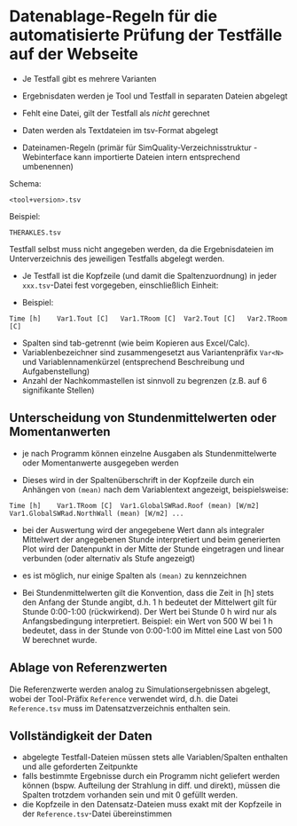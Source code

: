 # Datenablage-Regeln für die automatisierte Prüfung der Testfälle auf der Webseite

- Je Testfall gibt es mehrere Varianten
- Ergebnisdaten werden je Tool und Testfall in separaten Dateien abgelegt
- Fehlt eine Datei, gilt der Testfall als *nicht* gerechnet
- Daten werden als Textdateien im tsv-Format abgelegt

- Dateinamen-Regeln (primär für SimQuality-Verzeichnisstruktur - Webinterface
  kann importierte Dateien intern entsprechend umbenennen)

Schema:

```
<tool+version>.tsv
```

Beispiel:

```
THERAKLES.tsv
```

Testfall selbst muss nicht angegeben werden, da die Ergebnisdateien im
Unterverzeichnis des jeweiligen Testfalls abgelegt werden.


- Je Testfall ist die Kopfzeile (und damit die Spaltenzuordnung)
  in jeder `xxx.tsv`-Datei fest vorgegeben, einschließlich Einheit:

- Beispiel:

```
Time [h]	Var1.Tout [C]	Var1.TRoom [C]	Var2.Tout [C]	Var2.TRoom [C]
```

- Spalten sind tab-getrennt (wie beim Kopieren aus Excel/Calc).
- Variablenbezeichner sind zusammengesetzt aus Variantenpräfix `Var<N>` und Variablennamenkürzel
  (entsprechend Beschreibung und Aufgabenstellung)
- Anzahl der Nachkommastellen ist sinnvoll zu begrenzen (z.B. auf 6 signifikante Stellen)


## Unterscheidung von Stundenmittelwerten oder Momentanwerten

- je nach Programm können einzelne Ausgaben als Stundenmittelwerte oder
  Momentanwerte ausgegeben werden

- Dieses wird in der Spaltenüberschrift in der Kopfzeile durch ein Anhängen
  von `(mean)` nach dem Variablentext angezeigt, beispielsweise:

```
Time [h]	Var1.TRoom [C]	Var1.GlobalSWRad.Roof (mean) [W/m2]	Var1.GlobalSWRad.NorthWall (mean) [W/m2] ...
```

- bei der Auswertung wird der angegebene Wert dann als integraler Mittelwert der angegebenen Stunde interpretiert
  und beim generierten Plot wird der Datenpunkt in der Mitte der Stunde eingetragen und linear verbunden (oder
  alternativ als Stufe angezeigt)

- es ist möglich, nur einige Spalten als `(mean)` zu kennzeichnen

- Bei Stundenmittelwerten gilt die Konvention, dass die Zeit in [h] stets den Anfang der Stunde angibt, d.h.
  1 h bedeutet der Mittelwert gilt für Stunde 0:00-1:00 (rückwirkend). Der Wert bei Stunde 0 h wird nur als Anfangsbedingung interpretiert.
  Beispiel: ein Wert von 500 W bei 1 h bedeutet, dass in der Stunde von 0:00-1:00 im Mittel eine Last von 500 W berechnet wurde.
  
  
## Ablage von Referenzwerten

Die Referenzwerte werden analog zu Simulationsergebnissen abgelegt, wobei der Tool-Präfix `Reference` verwendet wird, d.h. die Datei `Reference.tsv` muss im Datensatzverzeichnis enthalten sein.


## Vollständigkeit der Daten

- abgelegte Testfall-Dateien müssen stets alle Variablen/Spalten enthalten und alle geforderten Zeitpunkte
- falls bestimmte Ergebnisse durch ein Programm nicht geliefert werden können (bspw. Aufteilung der Strahlung in diff. und direkt), 
  müssen die Spalten trotzdem vorhanden sein und mit 0 gefüllt werden.
- die Kopfzeile in den Datensatz-Dateien muss exakt mit der Kopfzeile in der `Reference.tsv`-Datei übereinstimmen


